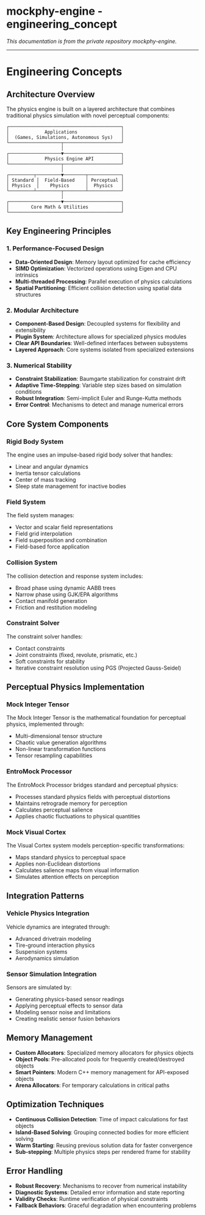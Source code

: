 # mockphy-engine - engineering_concept

*This documentation is from the private repository mockphy-engine.*

---

# Engineering Concepts

## Architecture Overview

The physics engine is built on a layered architecture that combines traditional physics simulation with novel perceptual components:

```
┌─────────────────────────────────────────┐
│             Applications                │
│  (Games, Simulations, Autonomous Sys)   │
└───────────────────┬─────────────────────┘
                    │
┌───────────────────▼─────────────────────┐
│             Physics Engine API          │
└───────────────────┬─────────────────────┘
                    │
┌─────────┬─────────▼────────┬────────────┐
│ Standard │  Field-Based    │ Perceptual │
│ Physics  │    Physics      │  Physics   │
└─────────┴─────────┬────────┴────────────┘
                    │
┌───────────────────▼─────────────────────┐
│        Core Math & Utilities            │
└─────────────────────────────────────────┘
```

## Key Engineering Principles

### 1. Performance-Focused Design

- **Data-Oriented Design**: Memory layout optimized for cache efficiency
- **SIMD Optimization**: Vectorized operations using Eigen and CPU intrinsics
- **Multi-threaded Processing**: Parallel execution of physics calculations
- **Spatial Partitioning**: Efficient collision detection using spatial data structures

### 2. Modular Architecture

- **Component-Based Design**: Decoupled systems for flexibility and extensibility
- **Plugin System**: Architecture allows for specialized physics modules
- **Clear API Boundaries**: Well-defined interfaces between subsystems
- **Layered Approach**: Core systems isolated from specialized extensions

### 3. Numerical Stability

- **Constraint Stabilization**: Baumgarte stabilization for constraint drift
- **Adaptive Time-Stepping**: Variable step sizes based on simulation conditions
- **Robust Integration**: Semi-implicit Euler and Runge-Kutta methods
- **Error Control**: Mechanisms to detect and manage numerical errors

## Core System Components

### Rigid Body System

The engine uses an impulse-based rigid body solver that handles:
- Linear and angular dynamics
- Inertia tensor calculations
- Center of mass tracking
- Sleep state management for inactive bodies

### Field System

The field system manages:
- Vector and scalar field representations
- Field grid interpolation
- Field superposition and combination
- Field-based force application

### Collision System

The collision detection and response system includes:
- Broad phase using dynamic AABB trees
- Narrow phase using GJK/EPA algorithms
- Contact manifold generation
- Friction and restitution modeling

### Constraint Solver

The constraint solver handles:
- Contact constraints
- Joint constraints (fixed, revolute, prismatic, etc.)
- Soft constraints for stability
- Iterative constraint resolution using PGS (Projected Gauss-Seidel)

## Perceptual Physics Implementation

### Mock Integer Tensor

The Mock Integer Tensor is the mathematical foundation for perceptual physics, implemented through:
- Multi-dimensional tensor structure
- Chaotic value generation algorithms
- Non-linear transformation functions
- Tensor resampling capabilities

### EntroMock Processor

The EntroMock Processor bridges standard and perceptual physics:
- Processes standard physics fields with perceptual distortions
- Maintains retrograde memory for perception
- Calculates perceptual salience
- Applies chaotic fluctuations to physical quantities

### Mock Visual Cortex

The Visual Cortex system models perception-specific transformations:
- Maps standard physics to perceptual space
- Applies non-Euclidean distortions
- Calculates salience maps from visual information
- Simulates attention effects on perception

## Integration Patterns

### Vehicle Physics Integration

Vehicle dynamics are integrated through:
- Advanced drivetrain modeling
- Tire-ground interaction physics
- Suspension systems 
- Aerodynamics simulation

### Sensor Simulation Integration

Sensors are simulated by:
- Generating physics-based sensor readings
- Applying perceptual effects to sensor data
- Modeling sensor noise and limitations
- Creating realistic sensor fusion behaviors

## Memory Management

- **Custom Allocators**: Specialized memory allocators for physics objects
- **Object Pools**: Pre-allocated pools for frequently created/destroyed objects
- **Smart Pointers**: Modern C++ memory management for API-exposed objects
- **Arena Allocators**: For temporary calculations in critical paths

## Optimization Techniques

- **Continuous Collision Detection**: Time of impact calculations for fast objects
- **Island-Based Solving**: Grouping connected bodies for more efficient solving
- **Warm Starting**: Reusing previous solution data for faster convergence
- **Sub-stepping**: Multiple physics steps per rendered frame for stability

## Error Handling

- **Robust Recovery**: Mechanisms to recover from numerical instability
- **Diagnostic Systems**: Detailed error information and state reporting
- **Validity Checks**: Runtime verification of physical constraints
- **Fallback Behaviors**: Graceful degradation when encountering problems
